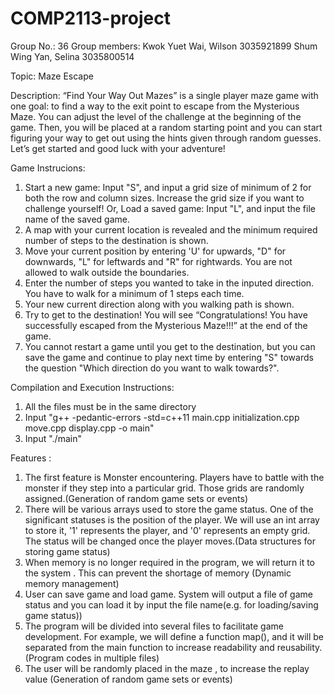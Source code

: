 # COMP2113-project
Group No.: 36
Group members:
Kwok Yuet Wai, Wilson 3035921899
Shum Wing Yan, Selina 3035800514

Topic: Maze Escape

Description:
“Find Your Way Out Mazes” is a single player maze game with one goal: to find a way to the exit point to escape from the Mysterious Maze. You can adjust the level of the challenge at the beginning of the game. Then, you will be placed at a random starting point and you can start figuring your way to get out using the hints given through random guesses. Let’s get started and good luck with your adventure!

Game Instrucions:
1. Start a new game: Input "S", and input a grid size of minimum of 2 for both the row and column sizes. Increase the grid size if you want to challenge yourself!
   Or, Load a saved game: Input "L", and input the file name of the saved game.
2. A map with your current location is revealed and the minimum required number of steps to the destination is shown.
3. Move your current position by entering 'U' for upwards, "D" for downwards, "L" for leftwards and "R" for rightwards. You are not allowed to walk outside the boundaries.
4. Enter the number of steps you wanted to take in the inputed direction. You have to walk for a minimum of 1 steps each time.
5. Your new current direction along with you walking path is shown.
6. Try to get to the destination! You will see “Congratulations! You have successfully escaped from the Mysterious Maze!!!” at the end of the game.
7. You cannot restart a game until you get to the destination, but you can save the game and continue to play next time by entering "S" towards the question "Which direction do you want to walk towards?".


Compilation and Execution Instructions:
1. All the files must be in the same directory
2. Input "g++ -pedantic-errors -std=c++11 main.cpp initialization.cpp move.cpp display.cpp -o main" 
3. Input "./main"

Features : 
1. The first feature is Monster encountering. Players have to battle with the monster if they step into a particular grid. Those grids are randomly assigned.(Generation of random game sets or events)
2. There will be various arrays used to store the game status. One of the significant statuses is the position of the player. We will use an int array to store it,  '1' represents the player, and '0' represents an empty grid. The status will be changed once the player moves.(Data structures for storing game status)
3. When memory is no longer required in the program, we will return it to the system . This can prevent the shortage of memory (Dynamic memory management)
4. User can save game and load game. System will output a file of game status and you can load it by input the file name(e.g. for loading/saving game status))
5. The program will be divided into several files to facilitate game development. For example, we will define a function map(), and it will be separated from the main function to increase readability and reusability.(Program codes in multiple files)
6. The user will be randomly placed in the maze , to increase the replay value (Generation of random game sets or events)



